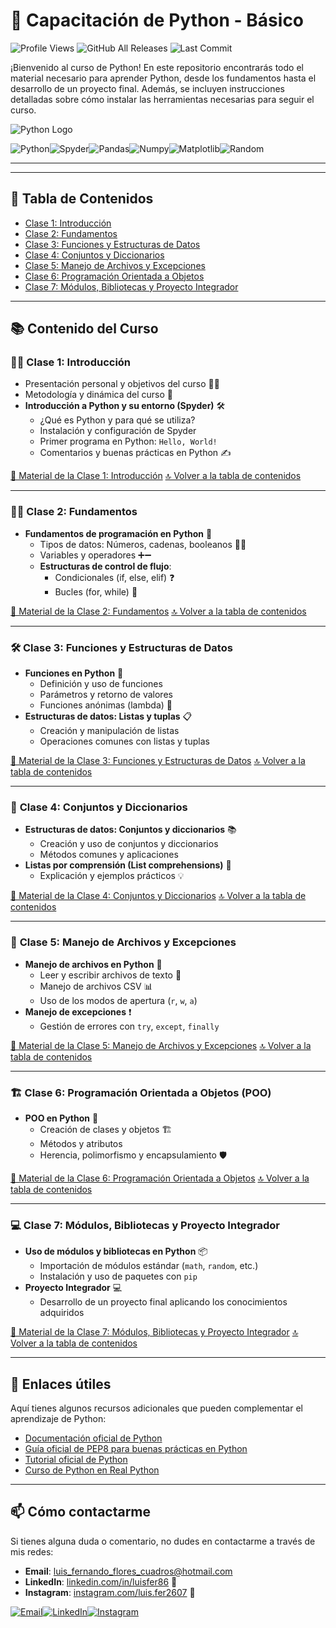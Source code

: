 # 🐍 **Capacitación de Python - Básico**

![Profile Views](https://komarev.com/ghpvc/?username=LuisFer2607&label=PROFILE+VIEWS&color=brightgreen&style=for-the-badge&logo=github) ![GitHub All Releases](https://img.shields.io/github/downloads/LuisFer2607/capacitaciones-python-basico/total?style=for-the-badge&logo=download) ![Last Commit](https://img.shields.io/github/last-commit/LuisFer2607/capacitaciones-python-basico?style=for-the-badge&logo=git)

¡Bienvenido al curso de Python! En este repositorio encontrarás todo el material necesario para aprender Python, desde los fundamentos hasta el desarrollo de un proyecto final. Además, se incluyen instrucciones detalladas sobre cómo instalar las herramientas necesarias para seguir el curso.

![Python Logo](https://www.python.org/static/community_logos/python-logo-master-v3-TM.png)

![Python](https://img.shields.io/badge/Python-4CAF50?style=for-the-badge&logo=python&logoColor=white)![Spyder](https://img.shields.io/badge/Spyder-FF0000?style=for-the-badge&logo=spyder-ide&logoColor=white)![Pandas](https://img.shields.io/badge/pandas-150458?style=for-the-badge&logo=pandas&logoColor=white)![Numpy](https://img.shields.io/badge/Numpy-013243?style=for-the-badge&logo=numpy&logoColor=white)![Matplotlib](https://img.shields.io/badge/Matplotlib-008080?style=for-the-badge&logo=python&logoColor=white)![Random](https://img.shields.io/badge/Random-3776AB?style=for-the-badge&logo=pypy&logoColor=white)

---
---

## 📑 Tabla de Contenidos
- [Clase 1: Introducción](#clase-1-introducción)
- [Clase 2: Fundamentos](#clase-2-fundamentos)
- [Clase 3: Funciones y Estructuras de Datos](#clase-3-funciones-y-estructuras-de-datos)
- [Clase 4: Conjuntos y Diccionarios](#clase-4-conjuntos-y-diccionarios)
- [Clase 5: Manejo de Archivos y Excepciones](#clase-5-manejo-de-archivos-y-excepciones)
- [Clase 6: Programación Orientada a Objetos](#clase-6-programación-orientada-a-objetos-poo)
- [Clase 7: Módulos, Bibliotecas y Proyecto Integrador](#clase-7-módulos-bibliotecas-y-proyecto-integrador)

---

## 📚 **Contenido del Curso**

### 🧑‍🏫 **Clase 1: Introducción**
- Presentación personal y objetivos del curso 👨‍🏫
- Metodología y dinámica del curso 📅
- **Introducción a Python y su entorno (Spyder)** 🛠️
  - ¿Qué es Python y para qué se utiliza?
  - Instalación y configuración de Spyder
  - Primer programa en Python: `Hello, World!`
  - Comentarios y buenas prácticas en Python ✍️

[📂 Material de la Clase 1: Introducción](./Clase1-Introduccion)
[🔝 Volver a la tabla de contenidos](#tabla-de-contenidos)

---

### 🧑‍💻 **Clase 2: Fundamentos**
- **Fundamentos de programación en Python** 🧠
  - Tipos de datos: Números, cadenas, booleanos 🔢🔤
  - Variables y operadores ➕➖
  - **Estructuras de control de flujo**:
    - Condicionales (if, else, elif) ❓
    - Bucles (for, while) 🔁

 [📂 Material de la Clase 2: Fundamentos](./Clase2-Fundamentos)
[🔝 Volver a la tabla de contenidos](#tabla-de-contenidos)

---

### 🛠️ **Clase 3: Funciones y Estructuras de Datos**
- **Funciones en Python** 🔧
  - Definición y uso de funciones
  - Parámetros y retorno de valores
  - Funciones anónimas (lambda) 📎
- **Estructuras de datos: Listas y tuplas** 📋
  - Creación y manipulación de listas
  - Operaciones comunes con listas y tuplas

[📂 Material de la Clase 3: Funciones y Estructuras de Datos](./Clase3-Funciones)
[🔝 Volver a la tabla de contenidos](#tabla-de-contenidos)

---
### 📂 **Clase 4: Conjuntos y Diccionarios**
- **Estructuras de datos: Conjuntos y diccionarios** 📚
  - Creación y uso de conjuntos y diccionarios
  - Métodos comunes y aplicaciones
- **Listas por comprensión (List comprehensions)** 📜
  - Explicación y ejemplos prácticos 💡

[📂 Material de la Clase 4: Conjuntos y Diccionarios](./Clase4-ConjuntosDiccionarios)
[🔝 Volver a la tabla de contenidos](#tabla-de-contenidos)

---
### 📄 **Clase 5: Manejo de Archivos y Excepciones**
- **Manejo de archivos en Python** 📄
  - Leer y escribir archivos de texto 📑
  - Manejo de archivos CSV 📊
  - Uso de los modos de apertura (`r`, `w`, `a`)
- **Manejo de excepciones** ❗
  - Gestión de errores con `try`, `except`, `finally`

[📂 Material de la Clase 5: Manejo de Archivos y Excepciones](./Clase5-ManejoArchivos)
[🔝 Volver a la tabla de contenidos](#tabla-de-contenidos)

---
### 🏗️ **Clase 6: Programación Orientada a Objetos (POO)**
- **POO en Python** 🧱
  - Creación de clases y objetos 🏗️
  - Métodos y atributos
  - Herencia, polimorfismo y encapsulamiento 🛡️

[📂 Material de la Clase 6: Programación Orientada a Objetos](./Clase6-POO)
[🔝 Volver a la tabla de contenidos](#tabla-de-contenidos)

---
### 💻 **Clase 7: Módulos, Bibliotecas y Proyecto Integrador**
- **Uso de módulos y bibliotecas en Python** 📦
  - Importación de módulos estándar (`math`, `random`, etc.)
  - Instalación y uso de paquetes con `pip`
- **Proyecto Integrador** 💻
  - Desarrollo de un proyecto final aplicando los conocimientos adquiridos

[📂 Material de la Clase 7: Módulos, Bibliotecas y Proyecto Integrador](./Clase7-ModulosProyecto)
[🔝 Volver a la tabla de contenidos](#tabla-de-contenidos)

---

## 🔗 Enlaces útiles

Aquí tienes algunos recursos adicionales que pueden complementar el aprendizaje de Python:

- [Documentación oficial de Python](https://docs.python.org/3/)
- [Guía oficial de PEP8 para buenas prácticas en Python](https://pep8.org/)
- [Tutorial oficial de Python](https://docs.python.org/3/tutorial/)
- [Curso de Python en Real Python](https://realpython.com/)

---

## 📫 **Cómo contactarme**

Si tienes alguna duda o comentario, no dudes en contactarme a través de mis redes:

- **Email**: [luis_fernando_flores_cuadros@hotmail.com](mailto:luis_fernando_flores_cuadros@hotmail.com)
- **LinkedIn**: [linkedin.com/in/luisfer86](https://www.linkedin.com/in/luisfer86/) 🔗
- **Instagram**: [instagram.com/luis.fer2607](https://www.instagram.com/luis.fer2607/) 📸

[![Email](https://img.shields.io/badge/Email-D14836?style=for-the-badge&logo=gmail&logoColor=white)](mailto:luis_fernando_flores_cuadros@hotmail.com)[![LinkedIn](https://img.shields.io/badge/LinkedIn-0077B5?style=for-the-badge&logo=linkedin&logoColor=white)](https://www.linkedin.com/in/luisfer86/)[![Instagram](https://img.shields.io/badge/Instagram-E4405F?style=for-the-badge&logo=instagram&logoColor=white)](https://www.instagram.com/luis.fer2607/)
